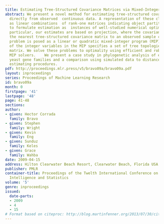 ```yaml
---
title: Estimating Tree-Structured Covariance Matrices via Mixed-Integer Programming
abstract: We present a novel method for estimating tree-structured covariance matrices
  directly from observed  continuous data. A representation of these classes of matrices
  as linear combinations  of rank-one matrices indicating object partitions is used
  to formulate estimation as  instances of well-studied numerical optimization problems.    In
  particular, our estimates are based on projection, where the covariance estimate  is
  the nearest tree-structured covariance matrix to an observed sample covariance matrix.  The
  problem is posed as a linear or quadratic mixed-integer program (MIP) where  a setting
  of the integer variables in the MIP specifies a set of tree topologies of the structured  covariance
  matrix. We solve these problems to optimality using efficient and robust existing
  MIP solvers.    We present a case study in phylogenetic analysis of expression in
  yeast gene families and a comparison using simulated data to distance-based tree
  estimating procedures.
pdf: http://proceedings.mlr.press/v5/bravo09a/bravo09a.pdf
layout: inproceedings
series: Proceedings of Machine Learning Research
id: bravo09a
month: 0
firstpage: '41'
lastpage: '48'
page: 41-48
sections: 
author:
- given: Hector Corrada
  family: Bravo
- given: Stephen
  family: Wright
- given: Kevin
  family: Eng
- given: Sunduz
  family: Keles
- given: Grace
  family: Wahba
date: 2009-04-15
address: Hilton Clearwater Beach Resort, Clearwater Beach, Florida USA
publisher: PMLR
container-title: Proceedings of the Twelth International Conference on Artificial
  Intelligence and Statistics
volume: '5'
genre: inproceedings
issued:
  date-parts:
  - 2009
  - 4
  - 15
# Format based on citeproc: http://blog.martinfenner.org/2013/07/30/citeproc-yaml-for-bibliographies/
---
```

